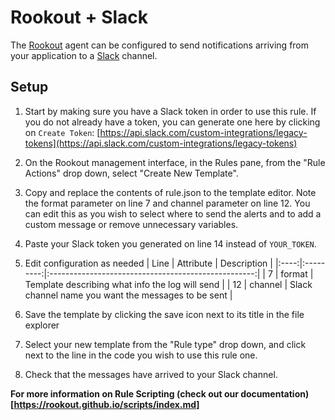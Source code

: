# Rookout + Slack

The [Rookout] agent can be configured to send notifications arriving from your
application to a [Slack] channel.

## Setup

1. Start by making sure you have a Slack token in order to use this rule.
If you do not already have a token, you can generate one here by clicking on `Create Token`:
[https://api.slack.com/custom-integrations/legacy-tokens](https://api.slack.com/custom-integrations/legacy-tokens)

1. On the Rookout management interface, in the Rules pane, from the "Rule Actions"
drop down, select "Create New Template".

1. Copy and replace the contents of rule.json to the template editor. Note the format parameter on line 7
and channel parameter on line 12.
You can edit this as you wish to select where to send the alerts and to add a custom message or remove unnecessary variables.

1. Paste your Slack token you generated on line 14 instead of `YOUR_TOKEN`.

1. Edit configuration as needed
| Line | Attribute |                     Description                     |
|:----:|:---------:|:---------------------------------------------------:|
|   7  |   format  |   Template describing what info the log will send   |
|  12  |  channel  | Slack channel name you want the messages to be sent |

1. Save the template by clicking the save icon next to its title in the file explorer

1. Select your new template from the "Rule type" drop down, and click next to
the line in the code you wish to use this rule one.

1. Check that the messages have arrived to your Slack channel.

__For more information on Rule Scripting (check out our documentation)[https://rookout.github.io/scripts/index.md]__

[Slack]: https://slack.com/
[Rookout]: https://rookout.github.io
